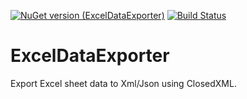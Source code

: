 [![NuGet version (ExcelDataExporter)](https://img.shields.io/nuget/v/ExcelDataExporter.svg?style=flat-square)](https://www.nuget.org/packages/ExcelDataExporter/)
[![Build Status](https://jeroenmaes.visualstudio.com/Demo/_apis/build/status/JEMS.ExcelDataExporter?branchName=master)](https://jeroenmaes.visualstudio.com/Demo/_build/latest?definitionId=4&branchName=master)
# ExcelDataExporter
Export Excel sheet data to Xml/Json using ClosedXML.
